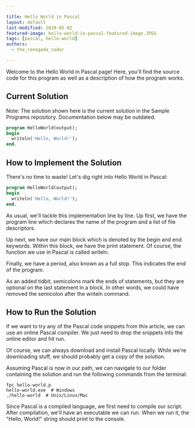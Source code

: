 ```yaml
---

title: Hello World in Pascal
layout: default
last-modified: 2020-05-02
featured-image: hello-world-in-pascal-featured-image.JPEG
tags: [pascal, hello-world]
authors:
  - the_renegade_coder

---
```


Welcome to the Hello World in Pascal page! Here, you'll find the source code for this program as well as a description of how the program works.

## Current Solution

Note: The solution shown here is the current solution in the Sample Programs repository. Documentation below may be outdated.

```Pascal
program HelloWorld(output);
begin
  writeln('Hello, World!');
end.

```

## How to Implement the Solution

There's no time to waste! Let's dig right into Hello World 
in Pascal:

```pascal
program HelloWorld(output);
begin
  writeln('Hello, World!');
end.
```

As usual, we'll tackle this implementation line by line. Up 
first, we have the program line which declares the name of 
the program and a list of file descriptors.

Up next, we have our main block which is denoted by the begin 
and end keywords. Within this block, we have the print statement. 
Of course, the function we use in Pascal is called writeln.

Finally, we have a period, also known as a full stop. This 
indicates the end of the program.

As an added tidbit, semicolons mark the ends of statements, but 
they are optional on the last statement in a block. In other words, 
we could have removed the semicolon after the writeln command.


## How to Run the Solution

If we want to try any of the Pascal code snippets from this article, 
we can use an online Pascal compiler. We just need to drop the snippets 
into the online editor and hit run.

Of course, we can always download and install Pascal locally. While 
we're downloading stuff, we should probably get a copy of the solution.

Assuming Pascal is now in our path, we can navigate to our folder 
containing the solution and run the following commands from the terminal:

```shell
fpc hello-world.p
hello-world.exe  # Windows
./hello-world  # Unix/Linux/Mac
```

Since Pascal is a compiled language, we first need to compile our script. 
After compilation, we'll have an executable we can run. When we run it, the 
"Hello, World!" string should print to the console.

